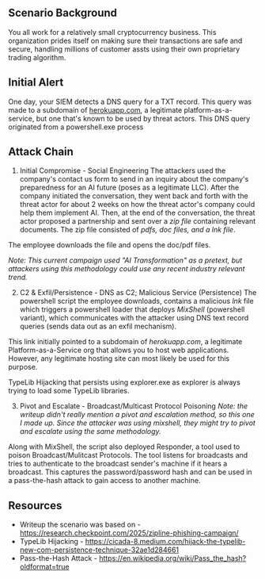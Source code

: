 
## Scenario Background
You all work for a relatively small cryptocurrency business. This organization prides itself on making sure their transactions are safe and secure, handling millions of customer assts using their own proprietary trading algorithm. 

## Initial Alert
One day, your SIEM detects a DNS query for a TXT record. This query was made to a subdomain of [herokuapp.com](http://herokuapp.com), a legitimate platform-as-a-service, but one that's known to be used by threat actors. This DNS query originated from a powershell.exe process

## Attack Chain
1. Initial Compromise - Social Engineering
The attackers used the company's contact us form to send in an inquiry about the company's preparedness for an AI future (poses as a legitimate LLC). After the company initiated the conversation, they went back and forth with the threat actor for about 2 weeks on how the threat actor's company could help them implement AI. Then, at the end of the conversation, the threat actor proposed a partnership and sent over a _zip file_ containing relevant documents. The zip file consisted of _pdfs, doc files, and a lnk file_.

The employee downloads the file and opens the doc/pdf files. 

_Note: This current campaign used "AI Transformation" as a pretext, but attackers using this methodology could use any recent industry relevant trend._

2. C2 & Exfil/Persistence - DNS as C2; Malicious Service  (Persistence)
The powershell script the employee downloads, contains a malicious _lnk_ file which triggers a powershell loader that deploys _MixShell_ (powershell variant), which communicates with the attacker using DNS text record queries (sends data out as an exfil mechanism).

This link initially pointed to a subdomain of _herokuapp.com_, a legitimate Platform-as-a-Service org that allows you to host web applications. However, any legitimate hosting site can most likely be used for this purpose. 

TypeLib Hijacking that persists using explorer.exe as explorer is always trying to load some TypeLib libraries. 


3. Pivot and Escalate - Broadcast/Multicast Protocol Poisoning 
_Note: the writeup didn't really mention a pivot and escalation method, so this one I made up. Since the attacker was using mixshell, they might try to pivot and escalate using the same methodology._

Along with MixShell, the script also deployed Responder, a tool used to poison Broadcast/Mulitcast Protocols. The tool listens for broadcasts and tries to authenticate to the broadcast sender's machine if it hears a broadcast. This captures the password/password hash and can be used in a pass-the-hash attack to gain access to another machine. 


## Resources
- Writeup  the scenario was based on - https://research.checkpoint.com/2025/zipline-phishing-campaign/
- TypeLib Hijacking - https://cicada-8.medium.com/hijack-the-typelib-new-com-persistence-technique-32ae1d284661
- Pass-the-Hash Attack - https://en.wikipedia.org/wiki/Pass_the_hash?oldformat=true